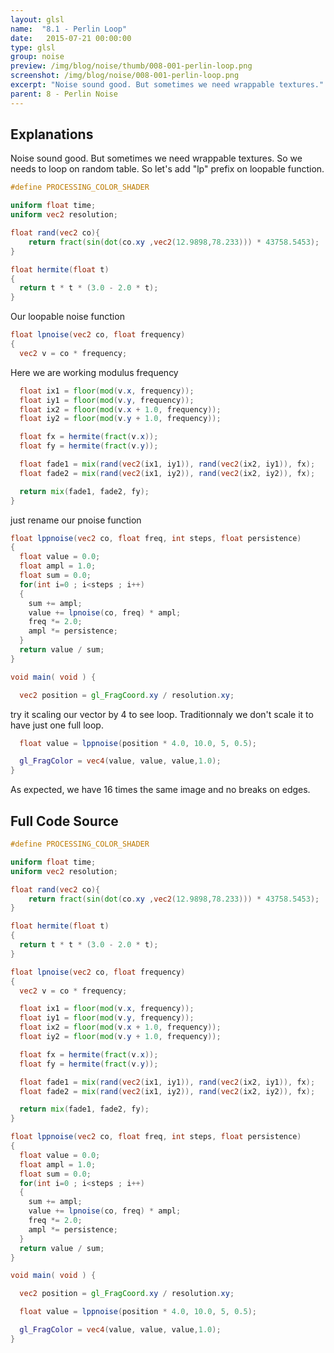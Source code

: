```yaml
---
layout: glsl
name:  "8.1 - Perlin Loop"
date:   2015-07-21 00:00:00
type: glsl
group: noise
preview: /img/blog/noise/thumb/008-001-perlin-loop.png
screenshot: /img/blog/noise/008-001-perlin-loop.png
excerpt: "Noise sound good. But sometimes we need wrappable textures."
parent: 8 - Perlin Noise
---
```

## Explanations

Noise sound good. But sometimes we need wrappable textures.
So we needs to loop on random table.
So let's add "lp" prefix on loopable function.

``` glsl
#define PROCESSING_COLOR_SHADER

uniform float time;
uniform vec2 resolution;

float rand(vec2 co){
    return fract(sin(dot(co.xy ,vec2(12.9898,78.233))) * 43758.5453);
}

float hermite(float t)
{
  return t * t * (3.0 - 2.0 * t);
}

```

Our loopable noise function

``` glsl
float lpnoise(vec2 co, float frequency)
{
  vec2 v = co * frequency;

```

Here we are working modulus frequency

``` glsl
  float ix1 = floor(mod(v.x, frequency));
  float iy1 = floor(mod(v.y, frequency));
  float ix2 = floor(mod(v.x + 1.0, frequency));
  float iy2 = floor(mod(v.y + 1.0, frequency));

  float fx = hermite(fract(v.x));
  float fy = hermite(fract(v.y));

  float fade1 = mix(rand(vec2(ix1, iy1)), rand(vec2(ix2, iy1)), fx);
  float fade2 = mix(rand(vec2(ix1, iy2)), rand(vec2(ix2, iy2)), fx);

  return mix(fade1, fade2, fy);
}

```

just rename our pnoise function

``` glsl
float lppnoise(vec2 co, float freq, int steps, float persistence)
{
  float value = 0.0;
  float ampl = 1.0;
  float sum = 0.0;
  for(int i=0 ; i<steps ; i++)
  {
    sum += ampl;
    value += lpnoise(co, freq) * ampl;
    freq *= 2.0;
    ampl *= persistence;
  }
  return value / sum;
}

void main( void ) {

  vec2 position = gl_FragCoord.xy / resolution.xy;

```

try it scaling our vector by 4 to see loop. Traditionnaly we don't scale it to
have just one full loop.

``` glsl
  float value = lppnoise(position * 4.0, 10.0, 5, 0.5);

  gl_FragColor = vec4(value, value, value,1.0);
}

```

As expected, we have 16 times the same image and no breaks on edges.

## Full Code Source

``` glsl
#define PROCESSING_COLOR_SHADER

uniform float time;
uniform vec2 resolution;

float rand(vec2 co){
    return fract(sin(dot(co.xy ,vec2(12.9898,78.233))) * 43758.5453);
}

float hermite(float t)
{
  return t * t * (3.0 - 2.0 * t);
}

float lpnoise(vec2 co, float frequency)
{
  vec2 v = co * frequency;

  float ix1 = floor(mod(v.x, frequency));
  float iy1 = floor(mod(v.y, frequency));
  float ix2 = floor(mod(v.x + 1.0, frequency));
  float iy2 = floor(mod(v.y + 1.0, frequency));

  float fx = hermite(fract(v.x));
  float fy = hermite(fract(v.y));

  float fade1 = mix(rand(vec2(ix1, iy1)), rand(vec2(ix2, iy1)), fx);
  float fade2 = mix(rand(vec2(ix1, iy2)), rand(vec2(ix2, iy2)), fx);

  return mix(fade1, fade2, fy);
}

float lppnoise(vec2 co, float freq, int steps, float persistence)
{
  float value = 0.0;
  float ampl = 1.0;
  float sum = 0.0;
  for(int i=0 ; i<steps ; i++)
  {
    sum += ampl;
    value += lpnoise(co, freq) * ampl;
    freq *= 2.0;
    ampl *= persistence;
  }
  return value / sum;
}

void main( void ) {

  vec2 position = gl_FragCoord.xy / resolution.xy;

  float value = lppnoise(position * 4.0, 10.0, 5, 0.5);

  gl_FragColor = vec4(value, value, value,1.0);
}

```